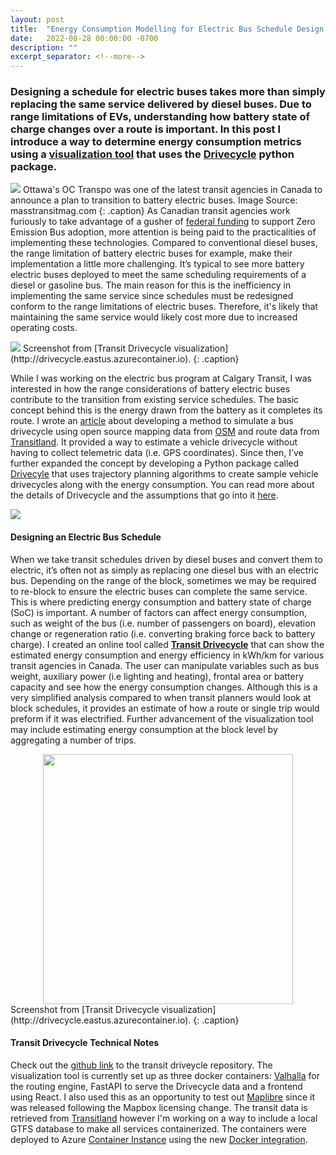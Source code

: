```yaml
---
layout: post
title:  "Energy Consumption Modelling for Electric Bus Schedule Design "
date:   2022-08-28 00:00:00 -0700
description: ""
excerpt_separator: <!--more-->
---
```


### Designing a schedule for electric buses takes more than simply replacing the same service delivered by diesel buses. Due to range limitations of EVs, understanding how battery state of charge changes over a route is important. In this post I introduce a way to determine energy consumption metrics using a <a href="http://drivecycle.eastus.azurecontainer.io" target="_blank">visualization tool</a> that uses the <a href="https://github.com/smohiudd/drivecycle" target="_blank">Drivecycle</a> python package.
<!--more-->

<style>
.caption {
  font-size: 13px;
  font-style: italic;
  margin-top:0px;
  text-align: left;
}

.references {
  font-size: 12px;
}

.side-bar{
  width: 98%;
  background-color: #c1d6f7;
  padding: 10px;
  margin: 15px 0 15px 0;
      font-size:15px;
    line-height: 18px;
    color: #2e2d2d;
}

.side-bar-heading{
  font-size:12px;
  font-weight: bold;
  line-height: 1.6;
}

@media screen and (min-width: 600px) {
  .side-bar{
    float: right;
    width: 50%;
    background-color: #c1d6f7;
    padding: 20px;
    font-size:15px;
    line-height: 18px;
    color: #2e2d2d;
    margin: 15px 0 15px 15px;
  }
}

.center {
  display: block;
  margin-left: auto;
  margin-right: auto;
}

</style>

![](https://img.masstransitmag.com/files/base/cygnus/mass/image/2021/11/16x9/OCTranspo_batteryelectricbus_OCTranspo.61a43c506a9e9.png?auto=format,compress&w=1050&h=590&fit=clip)
Ottawa's OC Transpo was one of the latest transit agencies in Canada to announce a plan to transition to battery electric buses. Image Source: masstransitmag.com
{: .caption}
As Canadian transit agencies work furiously to take advantage of a gusher of [federal funding](https://www.infrastructure.gc.ca/zero-emissions-trans-zero-emissions/index-eng.html) to support Zero Emission Bus adoption, more attention is being paid to the practicalities of implementing these technologies. Compared to conventional diesel buses, the range limitation of battery electric buses for example, make their implementation a little more challenging. It’s typical to see more battery electric buses deployed to meet the same scheduling requirements of a diesel or gasoline bus. The main reason for this is the inefficiency in implementing the same service since schedules must be redesigned conform to the range limitations of electric buses. Therefore, it's likely that maintaining the same service would likely cost more due to increased operating costs. 

<img src="{{site.baseurl}}/assets/img/drivecycle.gif">
Screenshot from [Transit Drivecycle visualization](http://drivecycle.eastus.azurecontainer.io).
{: .caption}

<!-- <div class="side-bar">
  <span class="">TRANSIT SCHEDULING TERMINOLOGY</span>

  Route: A group of trips that are displayed to riders as a single service
  
  Trip: A sequence of two or more stops occuring at a specific time
  
  Block: A collection of trips
  
</div> -->

While I was working on the electric bus program at Calgary Transit, I was interested in how the range considerations of battery electric buses contribute to the transition from existing service schedules. The basic concept behind this is the energy drawn from the battery as it completes its route. I wrote an [article](https://saadiqm.com/2020/12/19/transit-drivecycle.html) about developing a method to simulate a bus drivecycle using open source mapping data from [OSM](https://en.wikipedia.org/wiki/OpenStreetMap) and route data from [Transitland](https://www.transit.land). It provided a way to estimate a vehicle drivecycle without having to collect telemetric data (i.e. GPS coordinates). Since then, I’ve further expanded the concept by developing a Python package called [Drivecyle](https://github.com/smohiudd/drivecycle) that uses trajectory planning algorithms to create sample vehicle drivecycles along with the energy consumption. You can read more about the details of Drivecycle and the assumptions that go into it [here](https://saadiqm.com/2022/07/03/battery-energy-model.html).

<img src="{{site.baseurl}}/assets/img/bus_blocks.png">

<h4>Designing an Electric Bus Schedule</h4>

When we take transit schedules driven by diesel buses and convert them to electric, it’s often not as simply as replacing one diesel bus with an electric bus. Depending on the range of the block, sometimes we may be required to re-block to ensure the electric buses can complete the same service. This is where predicting energy consumption and battery state of charge (SoC) is important. A number of factors can affect energy consumption, such as weight of the bus (i.e. number of passengers on board), elevation change or regeneration ratio (i.e. converting braking force back to battery charge). I created an online tool called [**Transit Drivecycle**](http://drivecycle.eastus.azurecontainer.io) that can show the estimated energy consumption and energy efficiency in kWh/km for various transit agencies in Canada. The user can manipulate variables such as bus weight, auxiliary power (i.e lighting and heating), frontal area or battery capacity and see how the energy consumption changes. Although this is a very simplified analysis compared to when transit planners would look at block schedules, it provides an estimate of how a route or single trip would preform if it was electrified. Further advancement of the visualization tool may include estimating energy consumption at the block level by aggregating a number of trips.  

<!-- <div class="side-bar" markdown="1">
  <h5>TRANSIT DRIVECYCLE TECHNICAL NOTES</h5>

  
  
</div> -->

<img width="400" class="center" src="{{site.baseurl}}/assets/img/transit-drivecycle-screenshot.png">
Screenshot from [Transit Drivecycle visualization](http://drivecycle.eastus.azurecontainer.io).
{: .caption}

<h4>Transit Drivecycle Technical Notes</h4>

Check out the [github link](https://github.com/smohiudd/transit-drivecycle) to the transit driveycle repository. The visualization tool is currently set up as three docker containers: [Valhalla](https://valhalla.readthedocs.io/en/latest/) for the routing engine, FastAPI to serve the Drivecycle data and a frontend using React. I also used this as an opportunity to test out [Maplibre](https://maplibre.org) since it was released following the Mapbox licensing change. The transit data is retrieved from [Transitland](https://www.transit.land) however I'm working on a way to include a local GTFS database to make all services containerized. The containers were deployed to Azure [Container Instance](https://docs.microsoft.com/en-us/azure/container-instances/) using the new [Docker integration](https://docs.docker.com/cloud/aci-integration/).